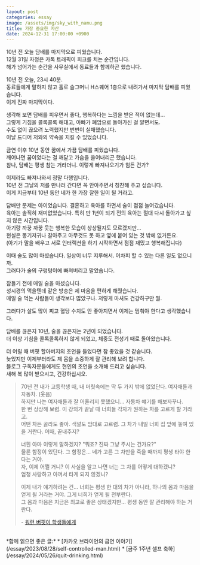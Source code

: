 ```yaml
---
layout: post
categories: essay
image: /assets/img/sky_with_namu.png
title: 가장 중요한 자산
date: 2024-12-31 17:00:00 +0900
---
```


10년 전 오늘 담배를 마지막으로 피웠습니다.  
12월 31일 자정은 카톡 트래픽이 피크를 치는 순간입니다.  
해가 넘어가는 순간을 사무실에서 동료들과 함께하곤 했습니다.

10년 전 오늘, 23시 40분.  
동료들에게 말하지 않고 홀로 슬그머니 H스퀘어 1층으로 내려가서 마지막 담배를 피웠습니다.  
이게 진짜 마지막이다.

생각해 보면 담배를 피우면서 좋다, 행복하다는 느낌을 받은 적이 없는데...  
그렇게 기침을 콜록콜록 해대고, 아빠가 폐암으로 돌아가신 걸 알면서도.  
수도 없이 끊으려 노력했지만 번번이 실패했습니다.  
이날 드디어 저와의 약속을 지킬 수 있었습니다.  

금연 이후 10년 동안 꿈에서 가끔 담배를 피웠습니다.  
깨어나면 꿈이었다는 걸 깨닫고 가슴을 쓸어내리곤 했습니다.  
참나, 담배는 평생 참는 거라더니. 이렇게 빠져나오기가 힘든 건가?

이제라도 빠져나와서 정말 다행입니다.  
10년 전 그날의 저를 만나러 간다면 꼭 안아주면서 칭찬해 주고 싶습니다.  
이게 지금부터 10년 동안 네가 한 가장 잘한 일이 될 거라고.

담배만 문제는 아이었습니다. 결혼하고 육아를 하면서 술이 점점 늘어갔습니다.  
육아는 솔직히 재미없었습니다. 특히 만 1년이 되기 전의 육아는 절대 다시 돌아가고 싶지 않은 시간입니다.  
아기랑 까꿍 까꿍 웃는 행복한 모습이 상상될지도 모르겠지만...  
현실은 똥기저귀나 갈아주고 아무것도 못 하고 옆에 붙어 있는 것 밖에 없거든요.  
(아기가 말을 배우고 서로 인터랙션을 하기 시작하면서 점점 재밌고 행복해집니다)

이때 술도 많이 마셨습니다. 일상이 너무 지루해서. 어차피 할 수 있는 다른 일도 없으니까.  
그러다가 술의 구렁텅이에 빠져버리고 말았습니다.

잠들기 전에 매일 술을 마셨습니다.  
성시경의 먹을텐데 같은 방송은 제 마음을 편하게 해줬습니다.  
매일 술 먹는 사람들이 생각보다 많았구나. 저렇게 마셔도 건강하구만 뭘.

그러다가 살도 많이 찌고 혈당 수치도 안 좋아지면서 이제는 멈춰야 한다고 생각했습니다.

담배를 끊은지 10년, 술을 끊은지는 2년이 되었습니다.  
더 이상 기침을 콜록콜록하지 않게 되었고, 체중도 전성기 때로 돌아왔습니다.  

더 어릴 때 버핏 할아버지의 조언을 들었다면 참 좋았을 것 같습니다.  
늦었지만 이제부터라도 제 몸을 소중하게 잘 관리해 보려 합니다.  
블로그 구독자분들에게도 현인의 조언을 소개해 드리고 싶습니다.  
새해 복 많이 받으시고, 건강하십시오.

> 70년 전 내가 고등학생 때, 내 머릿속에는 딱 두 가지 밖에 없었단다. 여자애들과 자동차. (웃음)  
> 하지만 나는 여자애들과 잘 어울리지 못했으니... 자동차 얘기를 해보자꾸나.  
> 한 번 상상해 보렴. 이 강의가 끝날 때 너희들 각자가 원하는 차를 고르게 할 거라고.  
> 어떤 차든 골라도 좋아. 색깔도 맘대로 고르렴. 그 차가 내일 너희 집 앞에 놓여 있을 거란다. 어때, 끝내주지?
> 
> 너흰 아마 이렇게 말하겠지? "뭐죠? 진짜 그냥 주시는 건가요?"  
> 물론 함정이 있단다. 그 함정은... 네가 고른 그 차만을 죽을 때까지 평생 타야 한다는 거야.  
> 자, 이제 어쩔 거니? 이 사실을 알고 나면 너는 그 차를 어떻게 대하겠니?  
> 엄청 사랑하고 아껴서 타게 되지 않겠니?
> 
> 이제 내가 얘기하려는 건... 너희는 평생 한 대의 차가 아니라, 하나의 몸과 마음을 얻게 될 거라는 거야. 그게 너희가 얻게 될 전부란다.  
> 그 몸과 마음은 지금은 최고로 좋은 상태겠지만... 평생 동안 잘 관리해야 하는 거란다.
> 
> \- [워런 버핏이 학생들에게](https://www.youtube.com/watch?v=uuraq1_cruk)

<br>
*함께 읽으면 좋은 글:*
* [카카오 브라이언의 금연 이야기](/essay/2023/08/28/self-controlled-man.html)
* [금주 1주년 셀프 축하](/essay/2024/05/26/quit-drinking.html)